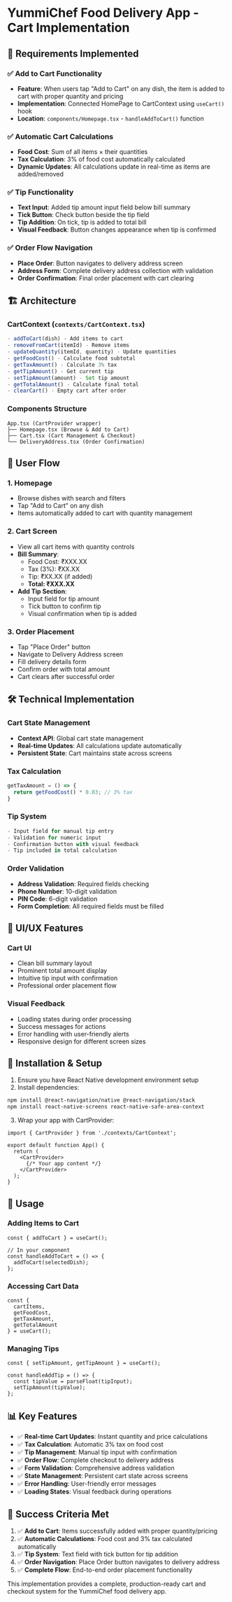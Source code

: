 # YummiChef Food Delivery App - Cart Implementation

## 🎯 Requirements Implemented

### ✅ Add to Cart Functionality
- **Feature**: When users tap "Add to Cart" on any dish, the item is added to cart with proper quantity and pricing
- **Implementation**: Connected HomePage to CartContext using `useCart()` hook
- **Location**: `components/Homepage.tsx` - `handleAddToCart()` function

### ✅ Automatic Cart Calculations
- **Food Cost**: Sum of all items × their quantities
- **Tax Calculation**: 3% of food cost automatically calculated
- **Dynamic Updates**: All calculations update in real-time as items are added/removed

### ✅ Tip Functionality
- **Text Input**: Added tip amount input field below bill summary
- **Tick Button**: Check button beside the tip field
- **Tip Addition**: On tick, tip is added to total bill
- **Visual Feedback**: Button changes appearance when tip is confirmed

### ✅ Order Flow Navigation
- **Place Order**: Button navigates to delivery address screen
- **Address Form**: Complete delivery address collection with validation
- **Order Confirmation**: Final order placement with cart clearing

## 🏗️ Architecture

### CartContext (`contexts/CartContext.tsx`)
```typescript
- addToCart(dish) - Add items to cart
- removeFromCart(itemId) - Remove items
- updateQuantity(itemId, quantity) - Update quantities
- getFoodCost() - Calculate food subtotal
- getTaxAmount() - Calculate 3% tax
- getTipAmount() - Get current tip
- setTipAmount(amount) - Set tip amount
- getTotalAmount() - Calculate final total
- clearCart() - Empty cart after order
```

### Components Structure
```
App.tsx (CartProvider wrapper)
├── Homepage.tsx (Browse & Add to Cart)
├── Cart.tsx (Cart Management & Checkout)
└── DeliveryAddress.tsx (Order Confirmation)
```

## 📱 User Flow

### 1. Homepage
- Browse dishes with search and filters
- Tap "Add to Cart" on any dish
- Items automatically added to cart with quantity management

### 2. Cart Screen
- View all cart items with quantity controls
- **Bill Summary**:
  - Food Cost: ₹XXX.XX
  - Tax (3%): ₹XX.XX
  - Tip: ₹XX.XX (if added)
  - **Total: ₹XXX.XX**
- **Add Tip Section**:
  - Input field for tip amount
  - Tick button to confirm tip
  - Visual confirmation when tip is added

### 3. Order Placement
- Tap "Place Order" button
- Navigate to Delivery Address screen
- Fill delivery details form
- Confirm order with total amount
- Cart clears after successful order

## 🛠️ Technical Implementation

### Cart State Management
- **Context API**: Global cart state management
- **Real-time Updates**: All calculations update automatically
- **Persistent State**: Cart maintains state across screens

### Tax Calculation
```typescript
getTaxAmount = () => {
  return getFoodCost() * 0.03; // 3% tax
}
```

### Tip System
```typescript
- Input field for manual tip entry
- Validation for numeric input
- Confirmation button with visual feedback
- Tip included in total calculation
```

### Order Validation
- **Address Validation**: Required fields checking
- **Phone Number**: 10-digit validation
- **PIN Code**: 6-digit validation
- **Form Completion**: All required fields must be filled

## 🎨 UI/UX Features

### Cart UI
- Clean bill summary layout
- Prominent total amount display
- Intuitive tip input with confirmation
- Professional order placement flow

### Visual Feedback
- Loading states during order processing
- Success messages for actions
- Error handling with user-friendly alerts
- Responsive design for different screen sizes

## 🔧 Installation & Setup

1. Ensure you have React Native development environment setup
2. Install dependencies:
```bash
npm install @react-navigation/native @react-navigation/stack
npm install react-native-screens react-native-safe-area-context
```

3. Wrap your app with CartProvider:
```tsx
import { CartProvider } from './contexts/CartContext';

export default function App() {
  return (
    <CartProvider>
      {/* Your app content */}
    </CartProvider>
  );
}
```

## 🚀 Usage

### Adding Items to Cart
```tsx
const { addToCart } = useCart();

// In your component
const handleAddToCart = () => {
  addToCart(selectedDish);
};
```

### Accessing Cart Data
```tsx
const { 
  cartItems, 
  getFoodCost, 
  getTaxAmount, 
  getTotalAmount 
} = useCart();
```

### Managing Tips
```tsx
const { setTipAmount, getTipAmount } = useCart();

const handleAddTip = () => {
  const tipValue = parseFloat(tipInput);
  setTipAmount(tipValue);
};
```

## 📊 Key Features

- ✅ **Real-time Cart Updates**: Instant quantity and price calculations
- ✅ **Tax Calculation**: Automatic 3% tax on food cost
- ✅ **Tip Management**: Manual tip input with confirmation
- ✅ **Order Flow**: Complete checkout to delivery address
- ✅ **Form Validation**: Comprehensive address validation
- ✅ **State Management**: Persistent cart state across screens
- ✅ **Error Handling**: User-friendly error messages
- ✅ **Loading States**: Visual feedback during operations

## 🎯 Success Criteria Met

1. ✅ **Add to Cart**: Items successfully added with proper quantity/pricing
2. ✅ **Automatic Calculations**: Food cost and 3% tax calculated automatically
3. ✅ **Tip System**: Text field with tick button for tip addition
4. ✅ **Order Navigation**: Place Order button navigates to delivery address
5. ✅ **Complete Flow**: End-to-end order placement functionality

This implementation provides a complete, production-ready cart and checkout system for the YummiChef food delivery app.
